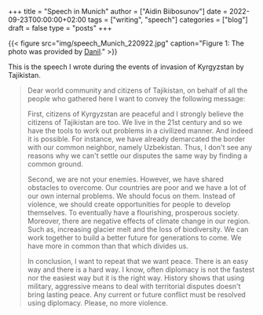 +++
title = "Speech in Munich"
author = ["Aidin Biibosunov"]
date = 2022-09-23T00:00:00+02:00
tags = ["writing", "speech"]
categories = ["blog"]
draft = false
type = "posts"
+++

{{< figure src="img/speech_Munich_220922.jpg" caption="Figure 1: The photo was provided by [Danil](https://de.linkedin.com/in/danil)." >}}

This is the speech I wrote during the events of invasion of Kyrgyzstan by Tajikistan.

> Dear world community and  citizens of Tajikistan, on behalf of all the people who gathered here I want to convey the following message:
>
> First, citizens of Kyrgyzstan are peaceful and I strongly believe the citizens of Tajikistan are too.
> We live in the 21st century and so we have the tools to work out problems in a civilized manner.
> And indeed it is possible. For instance, we have already demarcated the border with our common neighbor, namely Uzbekistan.
> Thus, I don't see any reasons why we can't settle our disputes the same way by finding a common ground.
>
> Second, we are not your enemies. However, we have shared obstacles to overcome. Our countries are poor and we have a lot of our own internal problems. We should focus on them. Instead of violence, we should create opportunities for people to develop themselves. To eventually have a flourishing, prosperous society.
> Moreover, there are negative effects of climate change in our region. Such as, increasing glacier melt and the loss of biodiversity.  We can work together to build a better future for generations to come. We have more in common than that which divides us.
>
> In conclusion, I want to repeat that we want peace.
> There is an easy way and there is a hard way. I know, often diplomacy is not the fastest nor the easiest way but it is the right way.
> History shows that using military, aggressive means to deal with territorial disputes doesn't bring lasting peace. Any current or future conflict must be resolved using diplomacy.
> Please, no more violence.
